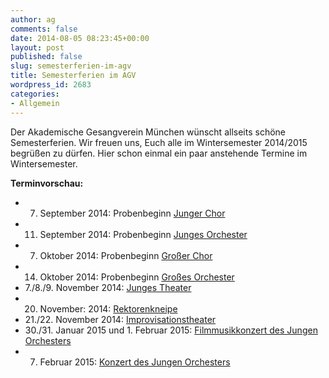 ```yaml
---
author: ag
comments: false
date: 2014-08-05 08:23:45+00:00
layout: post
published: false
slug: semesterferien-im-agv
title: Semesterferien im AGV
wordpress_id: 2683
categories:
- Allgemein
---
```


Der Akademische Gesangverein München wünscht allseits schöne Semesterferien. Wir freuen uns, Euch alle im Wintersemester 2014/2015 begrüßen zu dürfen. Hier schon einmal ein paar anstehende Termine im Wintersemester.

**Terminvorschau:**
  * 7. September 2014: Probenbeginn [Junger Chor](https://www.agv-muenchen.de/musik-und-theater/junger-chor/)
  * 11. September 2014: Probenbeginn [Junges Orchester](/musik-und-theater/junges-orchester/)
  * 7. Oktober 2014: Probenbeginn [Großer Chor](https://www.agv-muenchen.de/musik-und-theater/grosser-chor/)
  * 14. Oktober 2014: Probenbeginn [Großes Orchester](https://www.agv-muenchen.de/musik-und-theater/grosses-orchester/)
  * 7./8./9. November 2014: [Junges Theater](https://www.agv-muenchen.de/event/auffuehrung-junges-theater-2/?instance_id=1054)
  * 20. November: 2014: [Rektorenkneipe](https://www.agv-muenchen.de/event/123-rektorenkneipe/?instance_id=1022)
  * 21./22. November 2014: [Improvisationstheater](https://www.agv-muenchen.de/event/auffuehrung-improvisationstheater-2/?instance_id=1058)
  * 30./31. Januar 2015 und 1. Februar 2015: [Filmmusikkonzert des Jungen Orchesters](https://www.agv-muenchen.de/event/filmmusik-konzert-des-jungen-orchesters/?instance_id=1044)
  * 7. Februar 2015: [Konzert des Jungen Orchesters](https://www.agv-muenchen.de/event/konzert-grosses-orchester/)

